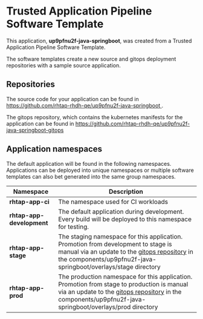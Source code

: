 # Trusted Application Pipeline Software Template

This application, **up9pfnu2f-java-springboot**, was created from a Trusted Application Pipeline Software Template.

The software templates create a new source and gitops deployment repositories with a sample source application. 

## Repositories

The source code for your application can be found in [https://github.com/rhtap-rhdh-qe/up9pfnu2f-java-springboot ](https://github.com/rhtap-rhdh-qe/up9pfnu2f-java-springboot ).
 
The gitops repository, which contains the kubernetes manifests for the application can be found in 
[https://github.com/rhtap-rhdh-qe/up9pfnu2f-java-springboot-gitops ](https://github.com/rhtap-rhdh-qe/up9pfnu2f-java-springboot-gitops ) 

## Application namespaces 

The default application will be found in the following namespaces. Applications can be deployed into unique namespaces or multiple software templates can also bet generated into the same group namespaces.  

|  Namespace   |  Description   |  
| -------- | -------- |
| **rhtap-app-ci** | The namespace used for CI workloads |
| **rhtap-app-development** | The default application during development. Every build will be deployed to this namespace for testing. |
| **rhtap-app-stage** | The staging namespace for this application. Promotion from development to stage is manual via an update to the [gitops repository](https://github.com/rhtap-rhdh-qe/up9pfnu2f-java-springboot-gitops ) in the components/up9pfnu2f-java-springboot/overlays/stage directory |
| **rhtap-app-prod** | The production namespace for this application. Promotion from stage to production is manual via an update to the [gitops repository](https://github.com/rhtap-rhdh-qe/up9pfnu2f-java-springboot-gitops ) in the components/up9pfnu2f-java-springboot/overlays/prod directory |